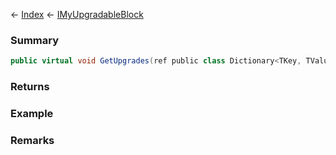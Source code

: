 ← [Index](Api-Index) ← [IMyUpgradableBlock](Sandbox.ModAPI.Ingame.IMyUpgradableBlock)

### Summary

```csharp
public virtual void GetUpgrades(ref public class Dictionary<TKey, TValue> upgrades)
```

### Returns

### Example

### Remarks

